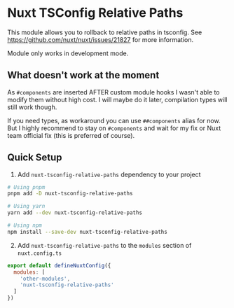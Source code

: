 # Nuxt TSConfig Relative Paths

This module allows you to rollback to relative paths in tsconfig. See https://github.com/nuxt/nuxt/issues/21827 for more
information.

Module only works in development mode.

## What doesn't work at the moment

As `#components` are inserted AFTER custom module hooks I wasn't able to modify them without high cost. I will maybe do it later, compilation types will still work though. 

If you need types, as workaround you can use `##components` alias for now. But I highly recommend to stay on `#components` and wait for my fix or Nuxt team official fix (this is preferred of course).

## Quick Setup

1. Add `nuxt-tsconfig-relative-paths` dependency to your project

```bash
# Using pnpm
pnpm add -D nuxt-tsconfig-relative-paths

# Using yarn
yarn add --dev nuxt-tsconfig-relative-paths

# Using npm
npm install --save-dev nuxt-tsconfig-relative-paths
```

2. Add `nuxt-tsconfig-relative-paths` to the `modules` section of `nuxt.config.ts`

```js
export default defineNuxtConfig({
  modules: [
    'other-modules',
    'nuxt-tsconfig-relative-paths'
  ]
})
```
